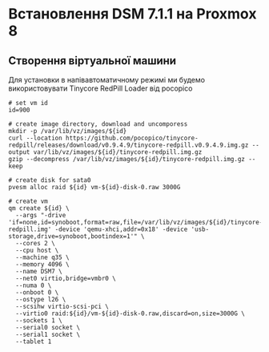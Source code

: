 # Встановлення DSM 7.1.1 на Proxmox 8
## Створення віртуальної машини
Для установки в напівавтоматичному режимі ми будемо використовувати Tinycore RedPill Loader від pocopico 


    # set vm id
    id=900
    
    # create image directory, download and uncomporess
    mkdir -p /var/lib/vz/images/${id}
    curl --location https://github.com/pocopico/tinycore-redpill/releases/download/v0.9.4.9/tinycore-redpill.v0.9.4.9.img.gz --output var/lib/vz/images/${id}/tinycore-redpill.img.gz
    gzip --decompress /var/lib/vz/images/${id}/tinycore-redpill.img.gz --keep

    # create disk for sata0
    pvesm alloc raid ${id} vm-${id}-disk-0.raw 3000G

    # create vm
    qm create ${id} \
      --args "-drive 'if=none,id=synoboot,format=raw,file=/var/lib/vz/images/${id}/tinycore-redpill.img' -device 'qemu-xhci,addr=0x18' -device 'usb-storage,drive=synoboot,bootindex=1'" \
      --cores 2 \
      --cpu host \
      --machine q35 \
      --memory 4096 \
      --name DSM7 \
      --net0 virtio,bridge=vmbr0 \
      --numa 0 \
      --onboot 0 \
      --ostype l26 \
      --scsihw virtio-scsi-pci \
      --virtio0 raid:${id}/vm-${id}-disk-0.raw,discard=on,size=3000G \
      --sockets 1 \
      --serial0 socket \
      --serial1 socket \
      --tablet 1
  
